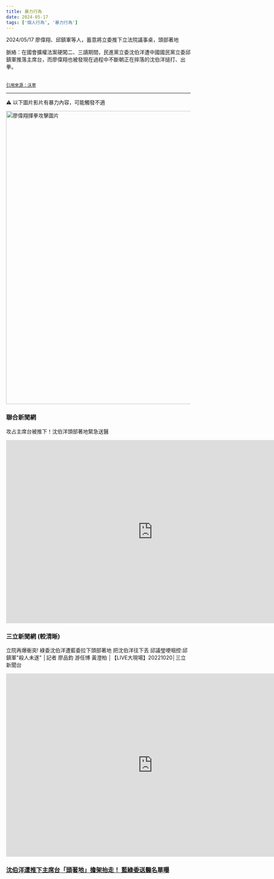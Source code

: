 ```yaml
---
title: 暴力行為
date: 2024-05-17
tags: ['個人行為', '暴力行為']
---
```


<CustomH1>2024/05/17 廖偉翔、邱鎮軍等人，蓄意將立委推下立法院議事桌，頭部著地</CustomH1>

<PostInfo/>

脈絡：在國會擴權法案硬闖二、三讀期間，民進黨立委沈伯洋遭中國國民黨立委邱鎮軍推落主席台，而廖偉翔也被發現在過程中不斷朝正在摔落的沈伯洋搥打、出拳。 

<br/><small>
<a href="https://watchout.tw/reports/wF0X2N70PU0HB5vg2IqW#:~:text=%E5%BB%96%E5%81%89%E7%BF%94%E5%9C%8B%E6%9C%83%E8%A1%9D%E7%AA%81%E8%B6%81%E4%BA%82%E5%87%BA%E6%8B%B3%E6%B2%88%E4%BC%AF%E6%B4%8B%E3%80%81%E5%8F%B0%E4%B8%AD%E6%96%B0%E5%85%89%E4%B8%89%E8%B6%8A%E6%B0%A3%E7%88%86%E6%90%9E%E7%9B%B4%E6%92%AD" target="_blank">引用來源：沃草</a>
</small>


---
⚠️ 以下圖片影片有暴力內容，可能觸發不適

<img src="/image/personal-violence-1.png" alt="廖偉翔揮拳攻擊圖片" width="800" height="auto"/>

### 聯合新聞網
攻占主席台被推下！沈伯洋頭部著地緊急送醫
<iframe width="800" height="500" src="https://www.youtube.com/embed/pQfgmM9xCho?si=TACQmCFGr9Tffuzk&amp;start=22" title="YouTube video player" frameborder="0" allow="accelerometer; autoplay; clipboard-write; encrypted-media; gyroscope; picture-in-picture; web-share" referrerpolicy="strict-origin-when-cross-origin" allowfullscreen></iframe>

### 三立新聞網 (較清晰)
立院再爆衝突! 綠委沈伯洋遭藍委拉下頭部著地 把沈伯洋往下丟 邱議瑩哽咽控:邱鎮軍"殺人未遂" │記者 廖品鈞 游任博 黃澄柏 │【LIVE大現場】20221020│三立新聞台

<iframe width="800" height="500" src="https://www.youtube.com/embed/IFm0gi-iyps?si=xtwVT2JeHtWUae6u&amp;start=10" title="YouTube video player" frameborder="0" allow="accelerometer; autoplay; clipboard-write; encrypted-media; gyroscope; picture-in-picture; web-share" referrerpolicy="strict-origin-when-cross-origin" allowfullscreen></iframe>

### [沈伯洋遭推下主席台「頭著地」擔架抬走！ 藍綠委送醫名單曝](https://tw.news.yahoo.com/%E6%B2%88%E4%BC%AF%E6%B4%8B%E9%81%AD%E6%8E%A8%E4%B8%8B%E4%B8%BB%E5%B8%AD%E5%8F%B0-%E9%A0%AD%E8%91%97%E5%9C%B0-%E6%93%94%E6%9E%B6%E6%8A%AC%E8%B5%B0-%E8%97%8D%E7%B6%A0%E5%A7%94%E9%80%81%E9%86%AB%E5%90%8D%E5%96%AE%E6%9B%9D-131032729.html)
